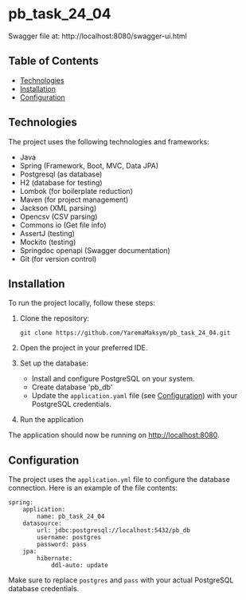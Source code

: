 # pb_task_24_04

Swagger file at: http://localhost:8080/swagger-ui.html


## Table of Contents

- [Technologies](#technologies)
- [Installation](#installation)
- [Configuration](#configuration)

## Technologies

The project uses the following technologies and frameworks:

- Java
- Spring (Framework, Boot, MVC, Data JPA)
- Postgresql (as database)
- H2 (database for testing)
- Lombok (for boilerplate reduction)
- Maven (for project management)
- Jackson (XML parsing)
- Opencsv (CSV parsing)
- Commons io (Get file info)
- AssertJ (testing)
- Mockito (testing)
- Springdoc openapi (Swagger documentation)
- Git (for version control)

## Installation

To run the project locally, follow these steps:

1. Clone the repository:

   ```
   git clone https://github.com/YaremaMaksym/pb_task_24_04.git
   ```

2. Open the project in your preferred IDE.

3. Set up the database:

   * Install and configure PostgreSQL on your system.
   * Create database 'pb_db'
   * Update the `application.yaml` file (see [Configuration](#configuration)) with your PostgreSQL credentials.

4. Run the application

The application should now be running on [http://localhost:8080](http://localhost:8080).

## Configuration
The project uses the `application.yml` file to configure the database connection. Here is an example of the file contents:

```
spring:
    application:
        name: pb_task_24_04
    datasource:
        url: jdbc:postgresql://localhost:5432/pb_db
        username: postgres
        password: pass
    jpa:
        hibernate:
            ddl-auto: update

```
Make sure to replace `postgres` and `pass` with your actual PostgreSQL database credentials.
